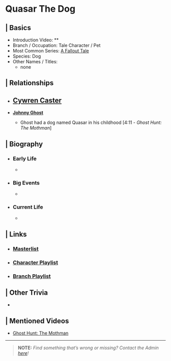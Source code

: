 # Quasar The Dog 


## | Basics  
- Introduction Video: **  
- Branch / Occupation: Tale Character / Pet  
- Most Common Series: [A Fallout Tale](6.Series/Tale_Series.html)  
- Species: Dog  
- Other Names / Titles:   
  - none   


## | Relationships  
- [**Cywren Caster**]()
  -  

- [**Johnny Ghost**](5.Characters/Johnny_Ghost.html)  
  - Ghost had a dog named Quasar in his childhood \[4:11 - *Ghost Hunt: The Mothman*]


## | Biography  
- ### Early Life  
  -   
- ### Big Events  
  -   
- ### Current Life  
  -   

 
## | Links  
- ### [Masterlist]()  
- ### [Character Playlist]()  
- ### [Branch Playlist]()  


## | Other Trivia  
-   

## | Mentioned Videos
- [Ghost Hunt: The Mothman](https://youtu.be/np-IMVWwpEs)

----

> **NOTE:** *Find something that’s wrong or missing? Contact the Admin [here](./chapter_2.md)!*